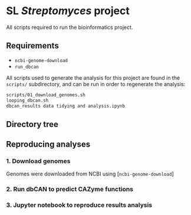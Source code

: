 # **SL *Streptomyces* project**

All scripts required to run the bioinformatics project.

## Requirements

* `ncbi-genome-download`
* `run_dbcan`

All scripts used to generate the analysis for this project are found in the `scripts/` subdirectory, and can be run in order to regenerate the analysis:

```bash
scripts/01_download_genomes.sh
looping_dbcan.sh
dbcan_results data tidying and analysis.ipynb
```

## Directory tree

## Reproducing analyses

### 1. Download genomes

Genomes were downloaded from NCBI using [`ncbi-genome-download`] 

### 2. Run dbCAN to predict CAZyme functions

### 3. Jupyter notebook to reproduce results analysis
